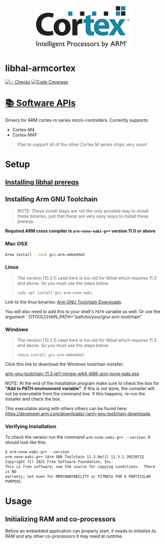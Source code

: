 <p align="center">
  <img height="150" src="logo.svg">
</p>

# libhal-armcortex

[![✅ Checks](https://github.com/libhal/libhal-armcortex/actions/workflows/ci.yml/badge.svg)](https://github.com/libhal/libhal-armcortex/actions/workflows/ci.yml)
[![Code Coverage](https://libhal.github.io/libhal-armcortex/coverage/coverage.svg)](https://libhal.github.io/libhal-armcortex/coverage/)

# [📚 Software APIs](https://libhal.github.io/libhal-armcortex/api)

Drivers for ARM cortex-m series micro-controllers. Currently supports:

* Cortex-M4
* Cortex-M4F

> Plan to support all of the other Cortex M series chips very soon!

# Setup

## [Installing libhal prereqs](https://libhal.github.io/setup/)

## Installing Arm GNU Toolchain

> NOTE: These install steps are not the only possible way to install these
> binaries, just that these are very easy ways to install these prereqs.

**Required ARM cross compiler is `arm-none-eabi-g++` version 11.0 or above**

### Mac OSX

```zsh
brew install --cask gcc-arm-embedded
```

### Linux

> The version (10.2.1) used here is too old for libhal which requires 11.3 and
> above. So you must use the steps below
>
> ```
> sudo apt install gcc-arm-none-eabi
> ```

Link to the linux binaries: [Arm GNU Toolchain
Downloads](https://developer.arm.com/downloads/-/arm-gnu-toolchain-downloads).

You will also need to add this to your shell's `PATH` variable as well. Or use
the argument `-DTOOLCHAIN_PATH="path/to/your/gnu-arm-toolchain"

### Windows

> The version (10.2.1) used here is too old for libhal which requires 11.3 and
> above. So you must use the steps below
>
>```
>choco install gcc-arm-embedded
>```

Click this link to download the Windows toolchain installer.

[arm-gnu-toolchain-11.3.rel1-mingw-w64-i686-arm-none-eabi.exe](https://developer.arm.com/-/media/Files/downloads/gnu/11.3.rel1/binrel/arm-gnu-toolchain-11.3.rel1-mingw-w64-i686-arm-none-eabi.exe?rev=674f6ef06614499dad033db88c3452b3&hash=B2AAC9DBE66448116B07ED6C0BB7B71EAD875426)

NOTE: At the end of the installation program make sure to check the box for
**"Add to PATH environment variable"**. If this is not done, the compiler will
not be executable from the command line. If this happens, re-run the installer
and check the box.

This executable along with others others can be found here:
https://developer.arm.com/downloads/-/arm-gnu-toolchain-downloads.

### Verifying Installation

To check the version run the command `arm-none-eabi-g++ --version`. It should
look like this:

```
$ arm-none-eabi-g++ --version
arm-none-eabi-g++ (Arm GNU Toolchain 11.3.Rel1) 11.3.1 20220712
Copyright (C) 2021 Free Software Foundation, Inc.
This is free software; see the source for copying conditions.  There is NO
warranty; not even for MERCHANTABILITY or FITNESS FOR A PARTICULAR PURPOSE.
```

# Usage

## Initializing RAM and co-processors

Before an embedded application can properly start, it needs to initialize its
RAM and any other co-processors it may need at runtime.
